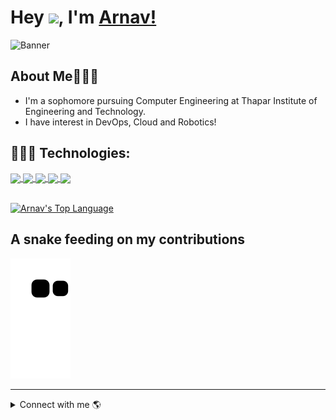 # Hey <img src="https://github.com/TheDudeThatCode/TheDudeThatCode/blob/master/Assets/Hi.gif" width="29px">, I'm [Arnav!](https://linktr.ee/arnav_barman)
![Banner](https://i.ibb.co/VTfnPv1/1643148388409.jpg)
## About Me🧔🏻‍♂️
- I'm a sophomore pursuing Computer Engineering at Thapar Institute of Engineering and Technology.
- I have interest in DevOps, Cloud and Robotics!

<!-- BLOG-POST-LIST:START -->
<!-- ### 📝 My Blogs: -->
<!-- BLOG-POST-LIST:END -->

## 👨🏻‍💻 **Technologies:**
<p align="left"> 
    <a href="https://www.java.com" target="_blank"> <img align="center" src="https://img.icons8.com/color/48/000000/java-coffee-cup-logo.png"/> </a>
    <a href="" target="_blank"> <img align="center" src="https://img.icons8.com/color/48/000000/c-plus-plus-logo.png"/> </a>
    <a href="https://git-scm.com/" target="_blank"> <img align="center" src="https://img.icons8.com/color/48/000000/git.png"/> </a> 
    <a href="https://www.linux.org/" target="_blank"> <img align="center" src="https://img.icons8.com/color/48/000000/linux--v1.png"/> </a>
    <a href="https://www.ros.org/" target="_blank"> <img align="center" src="https://www.ros.org/imgs/logo-white.png" width="80px"/> </a>
</p>
<br>
<a href="https://github.com/Arnav-Barman/github-readme-stats"><img alt="Arnav's Top Language" src="https://github-readme-stats.vercel.app/api/top-langs/?username=Arnav-Barman&langs_count=8&count_private=true&layout=compact&theme=react&hide_border=true&bg_color=0D1117" /></a>
<br>

<!-- Add github stats and contributions graph when the consistency is maintained -->

## A snake feeding on my contributions
![snake gif](https://github.com/Arnav-Barman/Arnav-Barman/blob/output/github-contribution-grid-snake.svg)

---

<details>
    <summary> 
        Connect with me 🌎 
    </summary>
        <p align="left">
        <a href = "https://www.linkedin.com/in/arnavbarman/"><img src="https://img.icons8.com/fluent/48/000000/linkedin.png"/></a>
        <a href = "https://instagram.com/_arnavbarman_"><img src="https://img.icons8.com/fluent/48/000000/instagram-new.png"/></a>
        <a href = "https://twitter.com/barman_arnav"><img src="https://img.icons8.com/color/48/000000/twitter--v1.png"</a> 
        <a href="mailto:arnavbarman1@gmail.com"><img src="https://img.icons8.com/color/48/000000/gmail-new.png"/></a>    
        </p>
</details>

<!-- Add recent activities when the consistency is maintained -->

